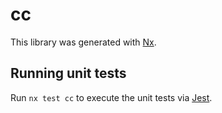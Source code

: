 # cc

This library was generated with [Nx](https://nx.dev).

## Running unit tests

Run `nx test cc` to execute the unit tests via [Jest](https://jestjs.io).
